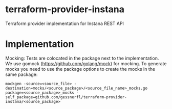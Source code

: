 # terraform-provider-instana
Terraform provider implementation for Instana REST API


# Implementation
 Mocking:
 Tests are colocated in the package next to the implementation. We use gomock (https://github.com/golang/mock) for mocking. To generate mocks you need to use the package options to create the mocks in the same package:

```
mockgen -source=<source_file> -destination=mocks/<source_package>/<source_file_name>_mocks.go package=<source_package>_mocks -self_package=github.com/gessnerfl/terraform-provider-instana/<source_package>
```